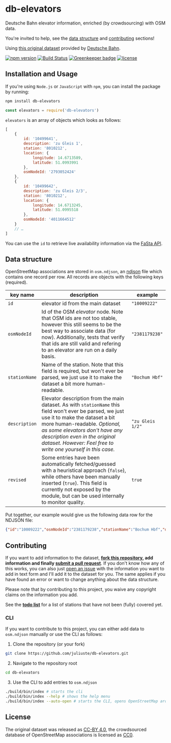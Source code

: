 # db-elevators

Deutsche Bahn elevator information, enriched (by crowdsourcing) with OSM data.

You're invited to help, see the [data structure](#data-structure) and [contributing](#contributing) sections!

Using [this original dataset](https://developer.deutschebahn.com/store/apis/info?name=FaSta-Station_Facilities_Status&version=v2&provider=DBOpenData) provided by [Deutsche Bahn](https://www.bahn.de).

[![npm version](https://img.shields.io/npm/v/db-elevators.svg)](https://www.npmjs.com/package/db-elevators)
[![Build Status](https://travis-ci.org/juliuste/db-elevators.svg?branch=master)](https://travis-ci.org/juliuste/db-elevators)
[![Greenkeeper badge](https://badges.greenkeeper.io/juliuste/db-elevators.svg)](https://greenkeeper.io/)
[![license](https://img.shields.io/github/license/juliuste/db-elevators.svg?style=flat)](license)

## Installation and Usage

If you're using `Node.js` or `JavaScript` with `npm`, you can install the package by running:

```bash
npm install db-elevators
```

```js
const elevators = require('db-elevators')
```

`elevators` is an array of objects which looks as follows:

```js
[
	{
		id: '10499641',
		description: 'zu Gleis 1',
		station: '8010212',
		location: {
			longitude: 14.6713589,
			latitude: 51.0993991
		},
		osmNodeId: '2793052424'
	},
	{
		id: '10499642',
		description: 'zu Gleis 2/3',
		station: '8010212',
		location: {
			longitude: 14.6713245,
			latitude: 51.0995518
		},
		osmNodeId: '4011664512'
	}
	// …
]
```

You can use the `id` to retrieve live availability information via the [FaSta API](https://developer.deutschebahn.com/store/apis/info?name=FaSta-Station_Facilities_Status&version=v2&provider=DBOpenData).

## Data structure

OpenStreetMap associations are stored in `osm.ndjson`, an [ndjson](http://ndjson.org/) file which contains one record per row. All records are objects with the following keys (required).

| key name | description | example |
| -------- | ----------- | ------- |
| `id` | elevator id from the main dataset | `"10009222"` |
| `osmNodeId` | Id of the OSM *elevator* node. Note that OSM ids are not too stable, however this still seems to be the best way to associate data (for now). Additionally, tests that verify that ids are still valid and refering to an elevator are run on a daily basis. | `"2381179238"` |
| `stationName` | Name of the station. Note that this field is required, but won't ever be parsed, we just use it to make the dataset a bit more human-readable. | `"Bochum Hbf"` |
| `description` | Elevator description from the main dataset. As with `stationName` this field won't ever be parsed, we just use it to make the dataset a bit more human-readable. *Optional, as some elevators don't have any description even in the original dataset. However: Feel free to write one yourself in this case.* | `"zu Gleis 1/2"` |
| `revised` | Some entries have been automatically fetched/guessed with a heuristical approach (`false`), while others have been manually inserted (`true`). This field is currently not exposed by the module, but can be used internally to monitor quality. | `true` |

Put together, our example would give us the following data row for the NDJSON file:

```json
{"id":"10009222","osmNodeId":"2381179238","stationName":"Bochum Hbf","description":"zu Gleis 1/2","revised":false}
```

## Contributing

If you want to add information to the dataset, **[fork this repository](https://help.github.com/articles/fork-a-repo/), add information and finally [submit a pull request](https://help.github.com/articles/about-pull-requests/)**. If you don't know how any of this works, you can also just [open an issue](https://github.com/juliuste/db-elevators/issues) with the information you want to add in text form and I'll add it to the dataset for you. The same applies if you have found an error or want to change anything about the data structure.

Please note that by contributing to this project, you waive any copyright claims on the information you add.

See the [**todo list**](todo.md) for a list of stations that have not been (fully) covered yet.

### CLI

If you want to contribute to this project, you can either add data to `osm.ndjson` manually or use the CLI as follows:

1. Clone the repository (or your fork)

```bash
git clone https://github.com/juliuste/db-elevators.git
```

2. Navigate to the repository root

```bash
cd db-elevators
```

3. Use the CLI to add entries to `osm.ndjson`

```bash
./build/bin/index # starts the cli
./build/bin/index --help # shows the help menu
./build/bin/index --auto-open # starts the CLI, opens OpenStreetMap around stations automatically (only on mac OS, using 'open' CLI)
```

## License

The original dataset was released as [CC-BY 4.0](https://creativecommons.org/licenses/by/4.0/), the crowdsourced database of OpenStreetMap associations is licensed as [CC0](https://creativecommons.org/publicdomain/zero/1.0/deed.de).
